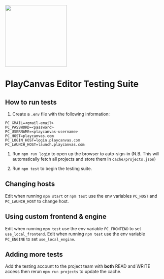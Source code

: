 <img width="200" src="https://s3-eu-west-1.amazonaws.com/static.playcanvas.com/platform/images/logo/playcanvas-logo-medium.png"/>

# PlayCanvas Editor Testing Suite

## How to run tests

1. Create a `.env` file with the following information: 

```
PC_GMAIL=<gmail-email>
PC_PASSWORD=<password>
PC_USERNAME=<playcanvas-username>
PC_HOST=playcanvas.com
PC_LOGIN_HOST=login.playcanvas.com
PC_LAUNCH_HOST=launch.playcanvas.com
```

1. Run `npm run login` to open up the browser to auto-sign-in (N.B. This will automatically fetch all projects and store them in `cache/projects.json`)

3. Run `npm test` to begin the testing suite.

## Changing hosts

Edit when running `npm start` or `npm test` use the env variables `PC_HOST` and `PC_LAUNCH_HOST` to change host.

## Using custom frontend & engine

Edit when running `npm test` use the env variable `PC_FRONTEND` to set `use_local_frontend`.
Edit when running `npm test` use the env variable `PC_ENGINE` to set `use_local_engine`.

## Adding more tests

Add the testing account to the project team with **both** READ and WRITE access then rerun `npm run projects` to update the cache.